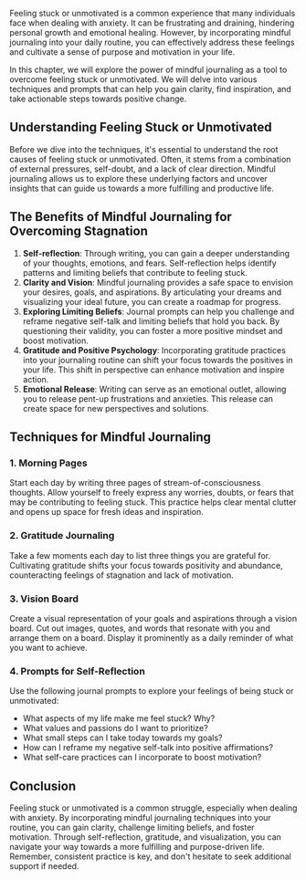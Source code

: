 
Feeling stuck or unmotivated is a common experience that many individuals face when dealing with anxiety. It can be frustrating and draining, hindering personal growth and emotional healing. However, by incorporating mindful journaling into your daily routine, you can effectively address these feelings and cultivate a sense of purpose and motivation in your life.

In this chapter, we will explore the power of mindful journaling as a tool to overcome feeling stuck or unmotivated. We will delve into various techniques and prompts that can help you gain clarity, find inspiration, and take actionable steps towards positive change.

Understanding Feeling Stuck or Unmotivated
------------------------------------------

Before we dive into the techniques, it's essential to understand the root causes of feeling stuck or unmotivated. Often, it stems from a combination of external pressures, self-doubt, and a lack of clear direction. Mindful journaling allows us to explore these underlying factors and uncover insights that can guide us towards a more fulfilling and productive life.

The Benefits of Mindful Journaling for Overcoming Stagnation
------------------------------------------------------------

1. **Self-reflection**: Through writing, you can gain a deeper understanding of your thoughts, emotions, and fears. Self-reflection helps identify patterns and limiting beliefs that contribute to feeling stuck.
2. **Clarity and Vision**: Mindful journaling provides a safe space to envision your desires, goals, and aspirations. By articulating your dreams and visualizing your ideal future, you can create a roadmap for progress.
3. **Exploring Limiting Beliefs**: Journal prompts can help you challenge and reframe negative self-talk and limiting beliefs that hold you back. By questioning their validity, you can foster a more positive mindset and boost motivation.
4. **Gratitude and Positive Psychology**: Incorporating gratitude practices into your journaling routine can shift your focus towards the positives in your life. This shift in perspective can enhance motivation and inspire action.
5. **Emotional Release**: Writing can serve as an emotional outlet, allowing you to release pent-up frustrations and anxieties. This release can create space for new perspectives and solutions.

Techniques for Mindful Journaling
---------------------------------

### 1. Morning Pages

Start each day by writing three pages of stream-of-consciousness thoughts. Allow yourself to freely express any worries, doubts, or fears that may be contributing to feeling stuck. This practice helps clear mental clutter and opens up space for fresh ideas and inspiration.

### 2. Gratitude Journaling

Take a few moments each day to list three things you are grateful for. Cultivating gratitude shifts your focus towards positivity and abundance, counteracting feelings of stagnation and lack of motivation.

### 3. Vision Board

Create a visual representation of your goals and aspirations through a vision board. Cut out images, quotes, and words that resonate with you and arrange them on a board. Display it prominently as a daily reminder of what you want to achieve.

### 4. Prompts for Self-Reflection

Use the following journal prompts to explore your feelings of being stuck or unmotivated:

* What aspects of my life make me feel stuck? Why?
* What values and passions do I want to prioritize?
* What small steps can I take today towards my goals?
* How can I reframe my negative self-talk into positive affirmations?
* What self-care practices can I incorporate to boost motivation?

Conclusion
----------

Feeling stuck or unmotivated is a common struggle, especially when dealing with anxiety. By incorporating mindful journaling techniques into your routine, you can gain clarity, challenge limiting beliefs, and foster motivation. Through self-reflection, gratitude, and visualization, you can navigate your way towards a more fulfilling and purpose-driven life. Remember, consistent practice is key, and don't hesitate to seek additional support if needed.
